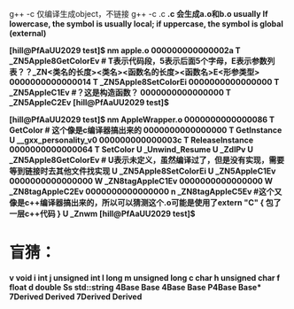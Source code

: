 g++ -c 仅编译生成object，不链接
g++ -c <a>.c <b>.c 会生成a.o和b.o
usually If lowercase, the symbol is usually local; if uppercase, the symbol is global (external)


[hill@PfAaUU2029 test]$ nm apple.o
000000000000002a T _ZN5Apple8GetColorEv # T表示代码段，5表示后面5个字母，E表示参数列表？？_ZN<类名的长度><类名><函数名的长度><函数名>E<形参类型>
0000000000000014 T _ZN5Apple8SetColorEi
0000000000000000 T _ZN5AppleC1Ev #？这是构造函数？
0000000000000000 T _ZN5AppleC2Ev
[hill@PfAaUU2029 test]$

[hill@PfAaUU2029 test]$ nm AppleWrapper.o 
0000000000000086 T GetColor # 这个像是c编译器搞出来的
0000000000000000 T GetInstance
                 U __gxx_personality_v0
000000000000003c T ReleaseInstance
0000000000000064 T SetColor
                 U _Unwind_Resume
                 U _ZdlPv
                 U _ZN5Apple8GetColorEv # U表示未定义，虽然编译过了，但是没有实现，需要等到链接时去其他文件找实现
                 U _ZN5Apple8SetColorEi
                 U _ZN5AppleC1Ev
0000000000000000 W _ZN8tagAppleC1Ev
0000000000000000 W _ZN8tagAppleC2Ev
0000000000000000 n _ZN8tagAppleC5Ev #这个又像是c++编译器搞出来的，所以可以猜测这个.o可能是使用了extern "C" { 包了一层c++代码 }
                 U _Znwm
[hill@PfAaUU2029 test]$ 


# 盲猜：
v       void
i       int
j       unsigned int
l       long
m       unsigned long
c       char
h       unsigned char
f       float
d       double
Ss      std::string
4Base   Base
4Base   Base
P4Base  Base*
7Derived        Derived
7Derived        Derived